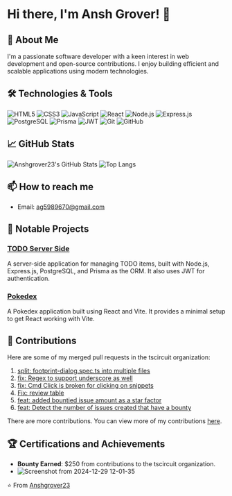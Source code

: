 # Hi there, I'm Ansh Grover! 👋

## 🚀 About Me

I'm a passionate software developer with a keen interest in web development and open-source contributions. I enjoy building efficient and scalable applications using modern technologies.

## 🛠️ Technologies & Tools

![HTML5](https://img.shields.io/badge/-HTML5-E34F26?style=flat-square&logo=html5&logoColor=white)
![CSS3](https://img.shields.io/badge/-CSS3-1572B6?style=flat-square&logo=css3)
![JavaScript](https://img.shields.io/badge/-JavaScript-F7DF1E?style=flat-square&logo=javascript&logoColor=black)
![React](https://img.shields.io/badge/-React-61DAFB?style=flat-square&logo=react&logoColor=white)
![Node.js](https://img.shields.io/badge/-Node.js-339933?style=flat-square&logo=node.js&logoColor=white)
![Express.js](https://img.shields.io/badge/-Express.js-000000?style=flat-square&logo=express&logoColor=white)
![PostgreSQL](https://img.shields.io/badge/-PostgreSQL-336791?style=flat-square&logo=postgresql&logoColor=white)
![Prisma](https://img.shields.io/badge/-Prisma-2D3748?style=flat-square&logo=prisma&logoColor=white)
![JWT](https://img.shields.io/badge/-JWT-000000?style=flat-square&logo=json-web-tokens&logoColor=white)
![Git](https://img.shields.io/badge/-Git-F05032?style=flat-square&logo=git&logoColor=white)
![GitHub](https://img.shields.io/badge/-GitHub-181717?style=flat-square&logo=github)

## 📈 GitHub Stats

![Anshgrover23's GitHub Stats](https://github-readme-stats.vercel.app/api?username=Anshgrover23&show_icons=true&theme=radical)
![Top Langs](https://github-readme-stats.vercel.app/api/top-langs/?username=Anshgrover23&layout=compact&theme=radical)

## 📫 How to reach me

- Email: ag5989670@gmail.com

## 📂 Notable Projects

### [TODO Server Side](https://github.com/Anshgrover23/todo-app-server-side)
A server-side application for managing TODO items, built with Node.js, Express.js, PostgreSQL, and Prisma as the ORM. It also uses JWT for authentication.

### [Pokedex](https://github.com/Anshgrover23/pokedex)
A Pokedex application built using React and Vite. It provides a minimal setup to get React working with Vite.

## 💼 Contributions

Here are some of my merged pull requests in the tscircuit organization:

1. [split: footprint-dialog.spec.ts into multiple files](https://github.com/tscircuit/snippets/pull/365) 
2. [fix: Regex to support underscore as well](https://github.com/tscircuit/snippets/pull/351)
3. [fix: Cmd Click is broken for clicking on snippets](https://github.com/tscircuit/snippets/pull/317)
4. [Fix: review table](https://github.com/tscircuit/contribution-tracker/pull/13)
5. [feat: added bountied issue amount as a star factor](https://github.com/tscircuit/contribution-tracker/pull/20)
6. [feat: Detect the number of issues created that have a bounty](https://github.com/tscircuit/contribution-tracker/pull/17)

There are more contributions. You can view more of my contributions [here](https://github.com/search?q=author:Anshgrover23+org:tscircuit+is:pr+is:merged&sort=updated&order=desc).

## 🏆 Certifications and Achievements

- **Bounty Earned**: $250 from contributions to the tscircuit organization.
- ![Screenshot from 2024-12-29 12-01-35](https://github.com/user-attachments/assets/26004867-fa15-40a5-bd79-e9e8c08227be)

⭐️ From [Anshgrover23](https://github.com/Anshgrover23)
